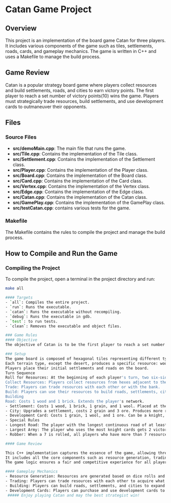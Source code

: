 # Catan Game Project

## Overview
This project is an implementation of the board game Catan for three players. It includes various components of the game such as tiles, settlements, roads, cards, and gameplay mechanics. The game is written in C++ and uses a Makefile to manage the build process.
## Game Review
Catan is a popular strategy board game where players collect resources and build settlements, roads, and cities to earn victory points. The first player to reach a set number of victory points(10) wins the game. Players must strategically trade resources, build settlements, and use development cards to outmaneuver their opponents.

## Files

### Source Files
- **src/demoMain.cpp**: The main file that runs the game.
- **src/Tile.cpp**: Contains the implementation of the Tile class.
- **src/Settlement.cpp**: Contains the implementation of the Settlement class.
- **src/Player.cpp**: Contains the implementation of the Player class.
- **src/Board.cpp**: Contains the implementation of the Board class.
- **src/Card.cpp**: Contains the implementation of the Card class.
- **src/Vertex.cpp**: Contains the implementation of the Vertex class.
- **src/Edge.cpp**: Contains the implementation of the Edge class.
- **src/Catan.cpp**: Contains the implementation of the Catan class.
- **src/GamePlay.cpp**: Contains the implementation of the GamePlay class.
- **src/testCatan.cpp**: contains various tests for the game.

### Makefile
The Makefile contains the rules to compile the project and manage the build process.

## How to Compile and Run the Game

### Compiling the Project
To compile the project, open a terminal in the project directory and run:
```sh
make all

#### Targets
- `all`: Compiles the entire project.
- `run`: Runs the executable.
- `catan`: Runs the executable without recompiling.
- `debug`: Runs the executable in gdb.
- `test`: to run tests.
- `clean`: Removes the executable and object files.

### Game Rules
#### Objective
The objective of Catan is to be the first player to reach a set number of victory points, typically 10. Players earn victory points by building settlements, cities, and roads, and by purchasing development cards.

### Setup
The game board is composed of hexagonal tiles representing different types of terrain (forest, field, hill, mountain, pasture, and desert).
Each terrain type, except the desert, produces a specific resource: wood, grain, brick, ore, and wool.
Players place their initial settlements and roads on the board.
Turn Sequence
Roll for Resources: At the beginning of each player's turn, two six-sided dice are rolled to determine which hexes produce resources.
Collect Resources: Players collect resources from hexes adjacent to their settlements and cities based on the dice roll.
Trade: Players can trade resources with each other or with the bank.
Build: Players can use their resources to build roads, settlements, cities, or buy development cards.
Building
Road: Costs 1 wood and 1 brick. Extends the player's network.
- Settlement: Costs 1 wood, 1 brick, 1 grain, and 1 wool. Placed at the intersection of three hexes.
- City: Upgrades a settlement, costs 2 grain and 3 ore. Produces more resources.
- Development Card: Costs 1 grain, 1 wool, and 1 ore. Can be a knight, a progress card, or a victory point.
- Special Rules
- Longest Road: The player with the longest continuous road of at least five segments gets 2 victory points.
- Largest Army: The player who uses the most knight cards gets 2 victory points.
- Robber: When a 7 is rolled, all players who have more than 7 resources need to return half of their resources.

#### Game Review

This C++ implementation captures the essence of the game, allowing three players to compete in a turn-based manner.
It includes all the core components such as resource generation, trading, building, and using development cards.
The game logic ensures a fair and competitive experience for all players.

#### Gameplay Mechanics
- Resource Generation: Resources are generated based on dice rolls and the placement of settlements.
- Trading: Players can trade resources with each other to acquire what they need to build.
- Building: Players can build roads, settlements, and cities to expand their reach and earn victory points.
- Development Cards: Players can purchase and use development cards to gain advantages.
 ##### Enjoy playing Catan and may the best strategist win!
